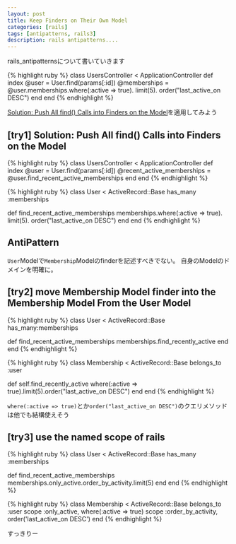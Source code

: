 ```yaml
---
layout: post
title: Keep Finders on Their Own Model
categories: [rails]
tags: [antipatterns, rails3]
description: rails antipatterns....
---
```


rails_antipatternsについて書いていきます

{% highlight ruby %}
class UsersController < ApplicationController
  def index
    @user = User.find(params[:id])
    @memberships = @user.memberships.where(:active => true).
                                     limit(5).
                                     order("last_active_on DESC")
  end
end
{% endhighlight %}

[Solution: Push All find() Calls into Finders on the Model](kyuden.org/blog/2014/02/25/solution-push-all-find-calls-into-finders-on-the-model/)を適用してみよう

## [try1] Solution: Push All find() Calls into Finders on the Model
{% highlight ruby %}
class UsersController < ApplicationController
  def index
    @user = User.find(params[:id])
    @recent_active_memberships = @user.find_recent_active_memberships
  end
end
{% endhighlight %}

{% highlight ruby %}
class User < ActiveRecord::Base
  has_many :memberships

  def find_recent_active_memberships
    memberships.where(:active => true).
                limit(5).
                order("last_active_on DESC")
  end
end
{% endhighlight %}

## AntiPattern
`User`Modelで`Membership`Modelのfinderを記述すべきでない。
自身のModelのドメインを明確に。

## [try2] move Membership Model finder into the Membership Model From the User Model
{% highlight ruby %}
class User < ActiveRecord::Base
  has_many:memberships

  def find_recent_active_memberships
    memberships.find_recently_active
  end
end
{% endhighlight %}

{% highlight ruby %}
class Membership < ActiveRecord::Base
  belongs_to :user

  def self.find_recently_active
    where(:active => true).limit(5).order("last_active_on DESC")
  end
end
{% endhighlight %}

`where(:active => true)`とか`order("last_active_on DESC")`のクエリメソッドは他でも結構使えそう

## [try3] use the named scope of rails
{% highlight ruby %}
class User < ActiveRecord::Base
  has_many :memberships

  def find_recent_active_memberships
    memberships.only_active.order_by_activity.limit(5)
  end
end
{% endhighlight %}

{% highlight ruby %}
class Membership < ActiveRecord::Base
  belongs_to :user
  scope :only_active, where(:active => true)
  scope :order_by_activity, order('last_active_on DESC')
end
{% endhighlight %}

すっきりー
